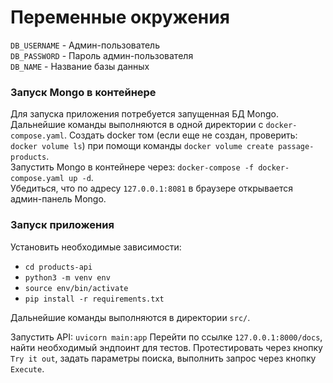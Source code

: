 # Переменные окружения
`DB_USERNAME` - Админ-пользователь  
`DB_PASSWORD` - Пароль админ-пользователя  
`DB_NAME` - Название базы данных

###  Запуск Mongo в контейнере  
Для запуска приложения потребуется запущенная БД Mongo.
Дальнейшие команды выполняются в одной директории с `docker-compose.yaml`.
Создать docker том (если еще не создан, проверить: `docker volume ls`) при помощи команды `docker volume create passage-products`.  
Запустить Mongo в контейнере через: `docker-compose -f docker-compose.yaml up -d`.  
Убедиться, что по адресу `127.0.0.1:8081` в браузере открывается админ-панель Mongo.  

### Запуск приложения  
Установить необходимые зависимости:
- `cd products-api`
- `python3 -m venv env`
- `source env/bin/activate`
- `pip install -r requirements.txt`

Дальнейшие команды выполняются в директории `src/`. 
 
Запустить API: `uvicorn main:app` 
Перейти по ссылке `127.0.0.1:8000/docs`, найти необходимый эндпоинт для тестов. Протестировать через кнопку `Try it out`, задать параметры поиска, выполнить запрос через кнопку `Execute`.
